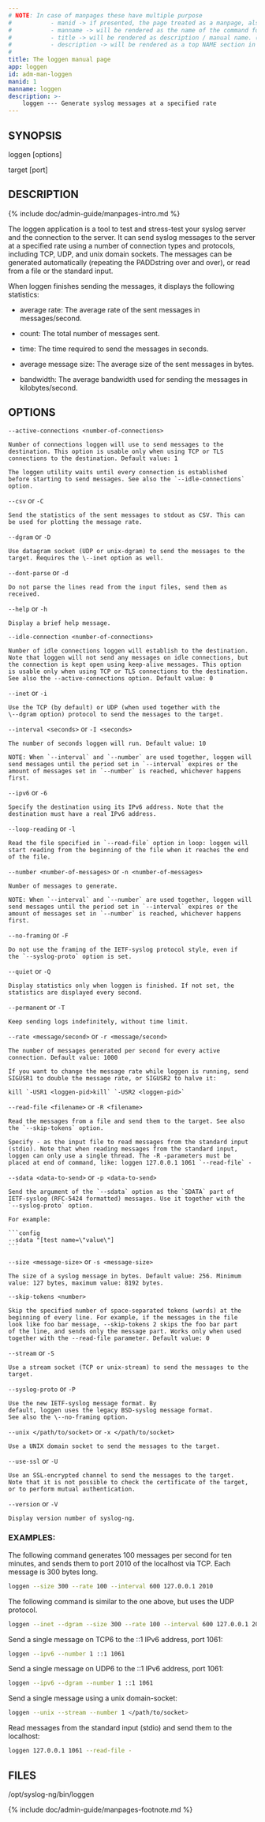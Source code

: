 ```yaml
---
# NOTE: In case of manpages these have multiple purpose
#           - manid -> if presented, the page treated as a manpage, also represents the section number of the command in the manpage
#           - manname -> will be rendered as the name of the command followed by manid as the section number in the manpage
#           - title -> will be rendered as description / manual name. (the .TH macro’s 4th argument (the “manual name”).
#           - description -> will be rendered as a top NAME section in the manpage
#
title: The loggen manual page
app: loggen
id: adm-man-loggen
manid: 1
manname: loggen
description: >-
    loggen --- Generate syslog messages at a specified rate
---
```


## SYNOPSIS

loggen [options]

target [port]

## DESCRIPTION

{% include doc/admin-guide/manpages-intro.md %}

The loggen application is a tool to test and stress-test your syslog
server and the connection to the server. It can send syslog messages to
the server at a specified rate using a number of connection types and
protocols, including TCP, UDP, and unix domain sockets. The messages can
be generated automatically (repeating the PADDstring over and over), or
read from a file or the standard input.

When loggen finishes sending the messages, it displays the following
statistics:

- average rate: The average rate of the sent messages in
    messages/second.

- count: The total number of messages sent.

- time: The time required to send the messages in seconds.

- average message size: The average size of the sent messages in
    bytes.

- bandwidth: The average bandwidth used for sending the messages in
    kilobytes/second.

## OPTIONS

`--active-connections <number-of-connections>`

    Number of connections loggen will use to send messages to the
    destination. This option is usable only when using TCP or TLS
    connections to the destination. Default value: 1

    The loggen utility waits until every connection is established
    before starting to send messages. See also the `--idle-connections`
    option.

`--csv` or `-C`

    Send the statistics of the sent messages to stdout as CSV. This can
    be used for plotting the message rate.

`--dgram` or `-D`

    Use datagram socket (UDP or unix-dgram) to send the messages to the
    target. Requires the \--inet option as well.

`--dont-parse` or `-d`

    Do not parse the lines read from the input files, send them as
    received.

`--help` or `-h`

    Display a brief help message.

`--idle-connection <number-of-connections>`

    Number of idle connections loggen will establish to the destination.
    Note that loggen will not send any messages on idle connections, but
    the connection is kept open using keep-alive messages. This option
    is usable only when using TCP or TLS connections to the destination.
    See also the --active-connections option. Default value: 0

`--inet` or `-i`

    Use the TCP (by default) or UDP (when used together with the
    \--dgram option) protocol to send the messages to the target.

`--interval <seconds>` or `-I <seconds>`

    The number of seconds loggen will run. Default value: 10

    NOTE: When `--interval` and `--number` are used together, loggen will
    send messages until the period set in `--interval` expires or the
    amount of messages set in `--number` is reached, whichever happens
    first.

`--ipv6` or `-6`

    Specify the destination using its IPv6 address. Note that the
    destination must have a real IPv6 address.

`--loop-reading` or `-l`

    Read the file specified in `--read-file` option in loop: loggen will
    start reading from the beginning of the file when it reaches the end
    of the file.

`--number <number-of-messages>` or `-n <number-of-messages>`

    Number of messages to generate.

    NOTE: When `--interval` and `--number` are used together, loggen will
    send messages until the period set in `--interval` expires or the
    amount of messages set in `--number` is reached, whichever happens
    first.

`--no-framing` or `-F`

    Do not use the framing of the IETF-syslog protocol style, even if
    the `--syslog-proto` option is set.

`--quiet` or `-Q`

    Display statistics only when loggen is finished. If not set, the
    statistics are displayed every second.

`--permanent` or `-T`

    Keep sending logs indefinitely, without time limit.

`--rate <message/second>` or `-r <message/second>`

    The number of messages generated per second for every active
    connection. Default value: 1000

    If you want to change the message rate while loggen is running, send
    SIGUSR1 to double the message rate, or SIGUSR2 to halve it:

    kill `-USR1 <loggen-pid>kill` `-USR2 <loggen-pid>`

`--read-file <filename>` or `-R <filename>`

    Read the messages from a file and send them to the target. See also
    the `--skip-tokens` option.

    Specify - as the input file to read messages from the standard input
    (stdio). Note that when reading messages from the standard input,
    loggen can only use a single thread. The -R -parameters must be
    placed at end of command, like: loggen 127.0.0.1 1061 `--read-file` -

`--sdata <data-to-send>` or `-p <data-to-send>`

    Send the argument of the `--sdata` option as the `SDATA` part of
    IETF-syslog (RFC-5424 formatted) messages. Use it together with the
    `--syslog-proto` option. 
    
    For example: 

    ```config
    --sdata "[test name=\"value\"]
    ```

`--size <message-size>` or `-s <message-size>`

    The size of a syslog message in bytes. Default value: 256. Minimum
    value: 127 bytes, maximum value: 8192 bytes.

`--skip-tokens <number>`

    Skip the specified number of space-separated tokens (words) at the
    beginning of every line. For example, if the messages in the file
    look like foo bar message, --skip-tokens 2 skips the foo bar part
    of the line, and sends only the message part. Works only when used
    together with the --read-file parameter. Default value: 0

`--stream` or `-S`

    Use a stream socket (TCP or unix-stream) to send the messages to the
    target.

`--syslog-proto` or `-P`

    Use the new IETF-syslog message format. By
    default, loggen uses the legacy BSD-syslog message format.
    See also the \--no-framing option.

`--unix </path/to/socket>` or `-x </path/to/socket>`

    Use a UNIX domain socket to send the messages to the target.

`--use-ssl` or `-U`

    Use an SSL-encrypted channel to send the messages to the target.
    Note that it is not possible to check the certificate of the target,
    or to perform mutual authentication.

`--version` or `-V`

    Display version number of syslog-ng.

### EXAMPLES:

The following command generates 100 messages per second for ten minutes,
and sends them to port 2010 of the localhost via TCP. Each message is
300 bytes long.

```bash
loggen --size 300 --rate 100 --interval 600 127.0.0.1 2010
```

The following command is similar to the one above, but uses the UDP
protocol.

```bash
loggen --inet --dgram --size 300 --rate 100 --interval 600 127.0.0.1 2010
```

Send a single message on TCP6 to the ::1 IPv6 address, port 1061:

```bash
loggen --ipv6 --number 1 ::1 1061
```

Send a single message on UDP6 to the ::1 IPv6 address, port 1061:

```bash
loggen --ipv6 --dgram --number 1 ::1 1061
```

Send a single message using a unix domain-socket:

```bash
loggen --unix --stream --number 1 </path/to/socket>
```

Read messages from the standard input (stdio) and send them to the
localhost:

```bash
loggen 127.0.0.1 1061 --read-file -
```

## FILES

/opt/syslog-ng/bin/loggen

{% include doc/admin-guide/manpages-footnote.md %}
